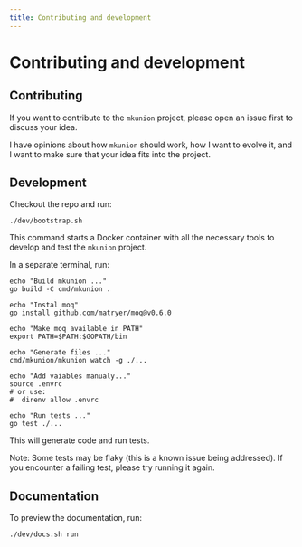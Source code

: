 ```yaml
---
title: Contributing and development
---
```


# Contributing and development
## Contributing

If you want to contribute to the `mkunion` project, please open an issue first to discuss your idea.

I have opinions about how `mkunion` should work, how I want to evolve it, and I want to make sure that your idea fits into the project.

## Development

Checkout the repo and run:
```
./dev/bootstrap.sh
```

This command starts a Docker container with all the necessary tools to develop and test the `mkunion` project.

In a separate terminal, run:
```
echo "Build mkunion ..."
go build -C cmd/mkunion .

echo "Instal moq"
go install github.com/matryer/moq@v0.6.0

echo "Make moq available in PATH"
export PATH=$PATH:$GOPATH/bin

echo "Generate files ..."
cmd/mkunion/mkunion watch -g ./...

echo "Add vaiables manualy..."
source .envrc
# or use:
#  direnv allow .envrc

echo "Run tests ..."
go test ./...
```

This will generate code and run tests.

Note: Some tests may be flaky (this is a known issue being addressed). If you encounter a failing test, please try running it again.

## Documentation

To preview the documentation, run:
```
./dev/docs.sh run
```
